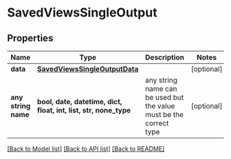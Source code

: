 # SavedViewsSingleOutput


## Properties
Name | Type | Description | Notes
------------ | ------------- | ------------- | -------------
**data** | [**SavedViewsSingleOutputData**](SavedViewsSingleOutputData.md) |  | [optional] 
**any string name** | **bool, date, datetime, dict, float, int, list, str, none_type** | any string name can be used but the value must be the correct type | [optional]

[[Back to Model list]](../README.md#documentation-for-models) [[Back to API list]](../README.md#documentation-for-api-endpoints) [[Back to README]](../README.md)


